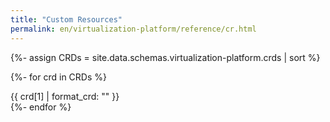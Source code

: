 ```yaml
---
title: "Custom Resources"
permalink: en/virtualization-platform/reference/cr.html
---
```


{%- assign CRDs = site.data.schemas.virtualization-platform.crds | sort  %}

  {%- for crd in CRDs %}
<div markdown="0">
    {{ crd[1] | format_crd: "" }}
</div>
  {%- endfor %}
